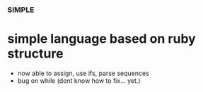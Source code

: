 ### SIMPLE

# simple language based on ruby structure

- now able to assign, use ifs, parse sequences
- bug on while (dont know how to fix... yet.)

